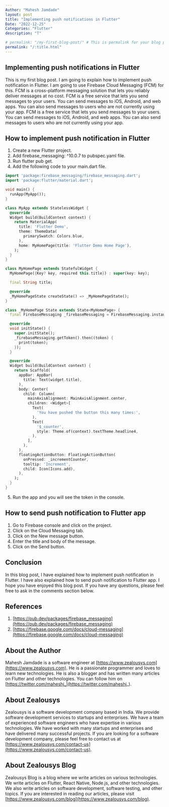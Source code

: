 ```yaml
---
Author: "Mahesh Jamdade"
layout: post
title: "Implementing push notifications in Flutter"
Date: "2022-12-25"
Categories: "Flutter"
description: "T"

# permalink: "/my-first-blog-post/" # This is permalink for your blog post. You can change it to anything you want.
permalink: "/:title.html"
---
```


## Implementing push notifications in Flutter

This is my first blog post. I am going to explain how to implement push notification in Flutter. I am going to use Firebase Cloud Messaging (FCM) for this. FCM is a cross-platform messaging solution that lets you reliably deliver messages at no cost. FCM is a free service that lets you send messages to your users. You can send messages to iOS, Android, and web apps. You can also send messages to users who are not currently using your app. FCM is a free service that lets you send messages to your users. You can send messages to iOS, Android, and web apps. You can also send messages to users who are not currently using your app.

## How to implement push notification in Flutter


1. Create a new Flutter project.
2. Add firebase_messaging: ^10.0.7 to pubspec.yaml file.
3. Run flutter pub get.
4. Add the following code to your main.dart file.

```dart
import 'package:firebase_messaging/firebase_messaging.dart';
import 'package:flutter/material.dart';

void main() {
  runApp(MyApp());
}

class MyApp extends StatelessWidget {
  @override
  Widget build(BuildContext context) {
    return MaterialApp(
      title: 'Flutter Demo',
      theme: ThemeData(
        primarySwatch: Colors.blue,
      ),
      home: MyHomePage(title: 'Flutter Demo Home Page'),
    );
  }
}

class MyHomePage extends StatefulWidget {
  MyHomePage({Key? key, required this.title}) : super(key: key);

  final String title;

  @override
  _MyHomePageState createState() => _MyHomePageState();
}

class _MyHomePage State extends State<MyHomePage> {
  final FirebaseMessaging _firebaseMessaging = FirebaseMessaging.instance;

  @override
  void initState() {
    super.initState();
    _firebaseMessaging.getToken().then((token) {
      print(token);
    });
  }

  @override
  Widget build(BuildContext context) {
    return Scaffold(
      appBar: AppBar(
        title: Text(widget.title),
      ),
      body: Center(
        child: Column(
          mainAxisAlignment: MainAxisAlignment.center,
          children: <Widget>[
            Text(
              'You have pushed the button this many times:',
            ),
            Text(
              '$_counter',
              style: Theme.of(context).textTheme.headline4,
            ),
          ],
        ),
      ),
      floatingActionButton: FloatingActionButton(
        onPressed: _incrementCounter,
        tooltip: 'Increment',
        child: Icon(Icons.add),
      ),
    );
  }
}
```

5. Run the app and you will see the token in the console.

## How to send push notification to Flutter app

1. Go to Firebase console and click on the project.
2. Click on the Cloud Messaging tab.
3. Click on the New message button.
4. Enter the title and body of the message.
5. Click on the Send button.

## Conclusion

In this blog post, I have explained how to implement push notification in Flutter. I have also explained how to send push notification to Flutter app. I hope you have enjoyed this blog post. If you have any questions, please feel free to ask in the comments section below.

## References

1. [https://pub.dev/packages/firebase_messaging](https://pub.dev/packages/firebase_messaging)
2. [https://firebase.google.com/docs/cloud-messaging](https://firebase.google.com/docs/cloud-messaging)

## About the Author

Mahesh Jamdade is a software engineer at [https://www.zealousys.com](https://www.zealousys.com). He is a passionate programmer and loves to learn new technologies. He is also a blogger and has written many articles on Flutter and other technologies. You can follow him on [https://twitter.com/maheshj_](https://twitter.com/maheshj_).

## About Zealousys

Zealousys is a software development company based in India. We provide software development services to startups and enterprises. We have a team of experienced software engineers who have expertise in various technologies. We have worked with many startups and enterprises and have delivered many successful projects. If you are looking for a software development company, please feel free to contact us at [https://www.zealousys.com/contact-us](https://www.zealousys.com/contact-us).

## About Zealousys Blog

Zealousys Blog is a blog where we write articles on various technologies. We write articles on Flutter, React Native, Node.js, and other technologies. We also write articles on software development, software testing, and other topics. If you are interested in reading our articles, please visit [https://www.zealousys.com/blog](https://www.zealousys.com/blog).




